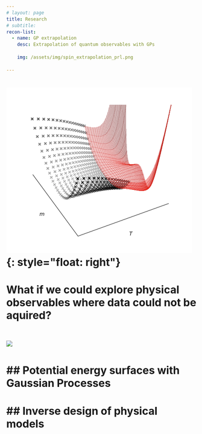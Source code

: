 ```yaml
---
# layout: page
title: Research
# subtitle:
recon-list:
  - name: GP extrapolation
    desc: Extrapolation of quantum observables with GPs
   
    img: /assets/img/spin_extrapolation_prl.png
    
---
```



# ![ML to discover phase transitions](/assets/img/spin_extrapolation_prl.png){: style="float: right"}
# What if we could explore physical observables where data could not be aquired? 

# <img src="https://render.githubusercontent.com/render/math?math=e^{i \pi} = -1">


# ## Potential energy surfaces with Gaussian Processes



# ## Inverse design of physical models
